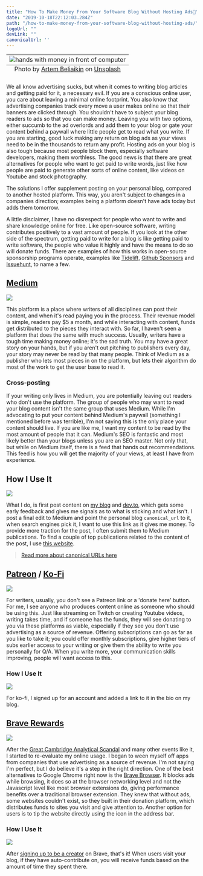 ```yaml
---
title: "How To Make Money From Your Software Blog Without Hosting Ads💸"
date: "2019-10-18T22:12:03.284Z"
path: "/how-to-make-money-from-your-software-blog-without-hosting-ads/"
logoUrl: ""
devLink: ""
canonicalUrl: ''
---
```


<table class="image">
  <caption align="bottom">Photo by <a href="https://unsplash.com/@belart84?utm_source=unsplash&utm_medium=referral&utm_content=creditCopyText">Artem Beliaikin</a> on <a href="https://unsplash.com/s/photos/money?utm_source=unsplash&utm_medium=referral&utm_content=creditCopyText">Unsplash</a></caption>
  <tr><td><img src="https://res.cloudinary.com/dscgr6mcw/image/upload/v1571403602/ads-post/artem-beliaikin-e--geRd5eCQ-unsplash.jpg" alt="hands with money in front of computer"/></td></tr>
</table>

We all know advertising sucks, but when it comes to writing blog articles and getting paid for it, a necessary evil. If you are a conscious online user, you care about leaving a minimal online footprint. You also know that advertising companies track every move a user makes online so that their banners are clicked through. You shouldn't have to subject your blog readers to ads so that you can make money. Leaving you with two options, either succumb to the ad overlords and add them to your blog or gate your content behind a paywall where little people get to read what you write. If you are starting, good luck making any return on blog ads as your views need to be in the thousands to return any profit. Hosting ads on your blog is also tough because most people block them, especially software developers, making them worthless. The good news is that there are great alternatives for people who want to get paid to write words, just like how people are paid to generate other sorts of online content, like videos on Youtube and stock photography.

The solutions I offer supplement posting on your personal blog, compared to another hosted platform. This way, you aren't subject to changes in a companies direction; examples being a platform doesn't have ads today but adds them tomorrow.

A little disclaimer, I have no disrespect for people who want to write and share knowledge online for free. Like open-source software, writing contributes positively to a vast amount of people. If you look at the other side of the spectrum, getting paid to write for a blog is like getting paid to write software, the people who value it highly and have the means to do so will donate funds. There are examples of how this works in open-source sponsorship programs operate, examples like [Tidelift](https://tidelift.com/), [Github Sponsors](https://github.com/sponsors) and [Issuehunt](https://issuehunt.io/), to name a few.

## [Medium](https://medium.com/)

![](https://res.cloudinary.com/dscgr6mcw/image/upload/v1571407976/ads-post/download_1.png)

This platform is a place where writers of all disciplines can post their content, and when it's read paying you in the process. Their revenue model is simple, readers pay $5 a month, and while interacting with content, funds get distributed to the pieces they interact with. So far, I haven't seen a platform that does the same with much success. Usually, writers have a tough time making money online; it's the sad truth. You may have a great story on your hands, but if you aren't out pitching to publishers every day, your story may never be read by that many people. Think of Medium as a publisher who lets most pieces in on the platform, but lets their algorithm do most of the work to get the user base to read it.

### Cross-posting

If your writing only lives in Medium, you are potentially leaving out readers who don't use the platform. The group of people who may want to read your blog content isn't the same group that uses Medium. While I'm advocating to put your content behind Medium's paywall (something I mentioned before was terrible), I'm not saying this is the only place your content should live. If you are like me, I want my content to be read by the most amount of people that it can. Medium's SEO is fantastic and most likely better than your blogs unless you are an SEO master. Not only that, but while on Medium itself, there is a feed that hands out recommendations. This feed is how you will get the majority of your views, at least I have from experience.

## How I Use It

![](https://res.cloudinary.com/dscgr6mcw/image/upload/v1571414450/ads-post/Screenshot_at_Oct_18_12-00-42.png)

What I do, is first post content on [my blog](https://blog.alec.coffee) and [dev.to](https://dev.to), which gets some early feedback and gives me signals as to what is sticking and what isn't. I post a final edit to Medium and point the personal blog `canonical_url` to it, when search engines pick it, I want to use this link as it gives me money. To provide more traction for the post, I often submit them to Medium publications. To find a couple of top publications related to the content of the post, I use [this website](https://toppubs.smedian.com/).

> [Read more about canonical URLs here](https://yoast.com/rel-canonical/)

## [Patreon](https://www.patreon.com/) / [Ko-Fi](https://ko-fi.com)

![](https://res.cloudinary.com/dscgr6mcw/image/upload/v1571408282/ads-post/421651-patreon.jpg)

For writers, usually, you don't see a Patreon link or a 'donate here' button. For me, I see anyone who produces content online as someone who should be using this. Just like streaming on Twitch or creating Youtube videos, writing takes time, and if someone has the funds, they will see donating to you via these platforms as viable, especially if they see you don't use advertising as a source of revenue. Offering subscriptions can go as far as you like to take it; you could offer monthly subscriptions, give higher tiers of subs earlier access to your writing or give them the ability to write you personally for Q/A. When you write more, your communication skills improving, people will want access to this.

### How I Use It

![](https://res.cloudinary.com/dscgr6mcw/image/upload/v1571414648/ads-post/Screenshot_at_Oct_18_12-04-02.png)

For ko-fi, I signed up for an account and added a link to it in the bio on my blog.

## [Brave Rewards](https://brave.com/brave-rewards/)

![](https://res.cloudinary.com/dscgr6mcw/image/upload/v1571408429/ads-post/brave-rewards.png)

After the [Great Cambridge Analytical Scandal](https://www.wired.com/story/cambridge-analytica-facebook-privacy-awakening/) and many other events like it, I started to re-evaluate my online usage. I began to ween myself off apps from companies that use advertising as a source of revenue. I'm not saying I'm perfect, but I do believe it's a step in the right direction. One of the best alternatives to Google Chrome right now is the [Brave Browser](https://brave.com/ale477). It blocks ads while browsing, it does so at the browser networking level and not the Javascript level like most browser extensions do, giving performance benefits over a traditional browser extension. They knew that without ads, some websites couldn't exist, so they built in their donation platform, which distributes funds to sites you visit and give attention to. Another option for users is to tip the website directly using the icon in the address bar.

### How I Use It

![](https://res.cloudinary.com/dscgr6mcw/image/upload/v1571415342/ads-post/Screenshot_at_Oct_18_12-09-51.png)

After [signing up to be a creator](https://creators.brave.com/) on Brave, that's it! When users visit your blog, if they have auto-contribute on, you will receive funds based on the amount of time they spent there.
